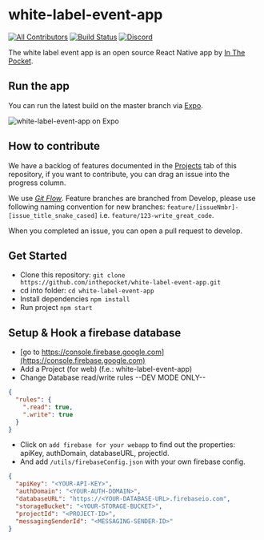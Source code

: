 # white-label-event-app
[![All Contributors](https://img.shields.io/badge/all_contributors-2-orange.svg?style=flat-plastic)](#contributors)
[![Build Status](https://travis-ci.org/inthepocket/white-label-event-app.svg?branch=develop)](https://travis-ci.org/inthepocket/white-label-event-app) [![Discord](https://img.shields.io/discord/102860784329052160.svg?style=plastic)](https://discord.gg/GAACrwh)

The white label event app is an open source React Native app by [In The Pocket](https://inthepocket.mobi).

## Run the app

You can run the latest build on the master branch via [Expo](https://expo.io/@itpocket/white-label-event-app).

![white-label-event-app on Expo](https://i.imgur.com/P2YdeMS.png)

## How to contribute

We have a backlog of features documented in the [Projects](https://github.com/inthepocket/white-label-event-app/projects/) tab of this repository, if you want to contribute, you can drag an issue into the progress column.

We use [*Git Flow*](https://guides.github.com/introduction/flow/). Feature branches are branched from Develop, please use following naming convention for new branches:
`feature/[issueNmbr]-[issue_title_snake_cased]` i.e. `feature/123-write_great_code`.

When you completed an issue, you can open a pull request to develop.

## Get Started

 * Clone this repository: `git clone https://github.com/inthepocket/white-label-event-app.git`
 * cd into folder: `cd white-label-event-app`
 * Install dependencies `npm install`
 * Run project `npm start`


## Setup & Hook a firebase database

 * [go to https://console.firebase.google.com](https://console.firebase.google.com)
 * Add a Project (for web) (f.e.: white-label-event-app)
 * Change Database read/write rules --DEV MODE ONLY--

```json
{
  "rules": {
    ".read": true,
    ".write": true
  }
}
```

 * Click on `add firebase for your webapp` to find out the properties: apiKey, authDomain, databaseURL, projectId.
 * And add `/utils/firebaseConfig.json` with your own firebase config.
 ```json
 {
   "apiKey": "<YOUR-API-KEY>",
   "authDomain": "<YOUR-AUTH-DOMAIN>",
   "databaseURL": "https://<YOUR-DATABASE-URL>.firebaseio.com",
   "storageBucket": "<YOUR-STORAGE-BUCKET>",
   "projectId": "<PROJECT-ID>",
   "messagingSenderId": "<MESSAGING-SENDER-ID>"
 }
 ```
